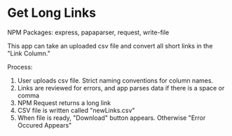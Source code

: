 # Get Long Links

NPM Packages: express, papaparser, request, write-file

This app can take an uploaded csv file and convert all short links in the "Link Column."

Process:
1. User uploads csv file. Strict naming conventions for column names.
2. Links are reviewed for errors, and app parses data if there is a space or comma
3. NPM Request returns a long link
4. CSV file is written called "newLinks.csv"
5. When file is ready, "Download" button appears. Otherwise "Error Occured Appears"
